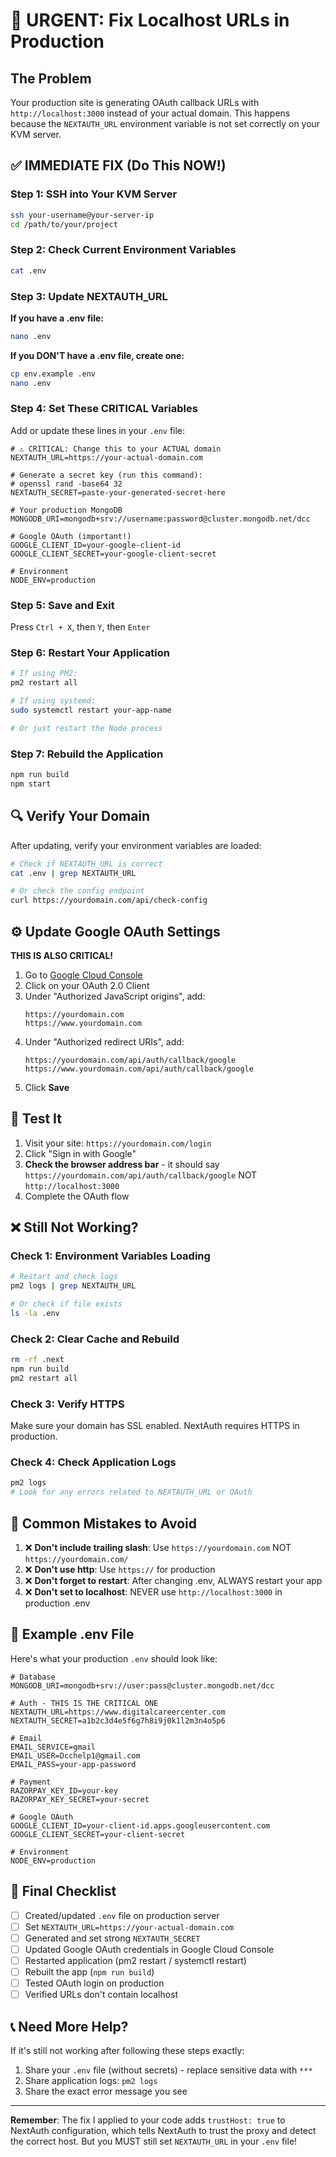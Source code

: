 # 🔴 URGENT: Fix Localhost URLs in Production

## The Problem

Your production site is generating OAuth callback URLs with `http://localhost:3000` instead of your actual domain. This happens because the `NEXTAUTH_URL` environment variable is not set correctly on your KVM server.

## ✅ IMMEDIATE FIX (Do This NOW!)

### Step 1: SSH into Your KVM Server
```bash
ssh your-username@your-server-ip
cd /path/to/your/project
```

### Step 2: Check Current Environment Variables
```bash
cat .env
```

### Step 3: Update NEXTAUTH_URL

**If you have a .env file:**
```bash
nano .env
```

**If you DON'T have a .env file, create one:**
```bash
cp env.example .env
nano .env
```

### Step 4: Set These CRITICAL Variables

Add or update these lines in your `.env` file:

```env
# ⚠️ CRITICAL: Change this to your ACTUAL domain
NEXTAUTH_URL=https://your-actual-domain.com

# Generate a secret key (run this command):
# openssl rand -base64 32
NEXTAUTH_SECRET=paste-your-generated-secret-here

# Your production MongoDB
MONGODB_URI=mongodb+srv://username:password@cluster.mongodb.net/dcc

# Google OAuth (important!)
GOOGLE_CLIENT_ID=your-google-client-id
GOOGLE_CLIENT_SECRET=your-google-client-secret

# Environment
NODE_ENV=production
```

### Step 5: Save and Exit
Press `Ctrl + X`, then `Y`, then `Enter`

### Step 6: Restart Your Application
```bash
# If using PM2:
pm2 restart all

# If using systemd:
sudo systemctl restart your-app-name

# Or just restart the Node process
```

### Step 7: Rebuild the Application
```bash
npm run build
npm start
```

## 🔍 Verify Your Domain

After updating, verify your environment variables are loaded:

```bash
# Check if NEXTAUTH_URL is correct
cat .env | grep NEXTAUTH_URL

# Or check the config endpoint
curl https://yourdomain.com/api/check-config
```

## ⚙️ Update Google OAuth Settings

**THIS IS ALSO CRITICAL!**

1. Go to [Google Cloud Console](https://console.cloud.google.com/apis/credentials)
2. Click on your OAuth 2.0 Client
3. Under "Authorized JavaScript origins", add:
   ```
   https://yourdomain.com
   https://www.yourdomain.com
   ```
4. Under "Authorized redirect URIs", add:
   ```
   https://yourdomain.com/api/auth/callback/google
   https://www.yourdomain.com/api/auth/callback/google
   ```
5. Click **Save**

## 🧪 Test It

1. Visit your site: `https://yourdomain.com/login`
2. Click "Sign in with Google"
3. **Check the browser address bar** - it should say `https://yourdomain.com/api/auth/callback/google` NOT `http://localhost:3000`
4. Complete the OAuth flow

## ❌ Still Not Working?

### Check 1: Environment Variables Loading
```bash
# Restart and check logs
pm2 logs | grep NEXTAUTH_URL

# Or check if file exists
ls -la .env
```

### Check 2: Clear Cache and Rebuild
```bash
rm -rf .next
npm run build
pm2 restart all
```

### Check 3: Verify HTTPS
Make sure your domain has SSL enabled. NextAuth requires HTTPS in production.

### Check 4: Check Application Logs
```bash
pm2 logs
# Look for any errors related to NEXTAUTH_URL or OAuth
```

## 🎯 Common Mistakes to Avoid

1. ❌ **Don't include trailing slash**: Use `https://yourdomain.com` NOT `https://yourdomain.com/`
2. ❌ **Don't use http**: Use `https://` for production
3. ❌ **Don't forget to restart**: After changing .env, ALWAYS restart your app
4. ❌ **Don't set to localhost**: NEVER use `http://localhost:3000` in production .env

## 📝 Example .env File

Here's what your production `.env` should look like:

```env
# Database
MONGODB_URI=mongodb+srv://user:pass@cluster.mongodb.net/dcc

# Auth - THIS IS THE CRITICAL ONE
NEXTAUTH_URL=https://www.digitalcareercenter.com
NEXTAUTH_SECRET=a1b2c3d4e5f6g7h8i9j0k1l2m3n4o5p6

# Email
EMAIL_SERVICE=gmail
EMAIL_USER=Dcchelp1@gmail.com
EMAIL_PASS=your-app-password

# Payment
RAZORPAY_KEY_ID=your-key
RAZORPAY_KEY_SECRET=your-secret

# Google OAuth
GOOGLE_CLIENT_ID=your-client-id.apps.googleusercontent.com
GOOGLE_CLIENT_SECRET=your-client-secret

# Environment
NODE_ENV=production
```

## 🚀 Final Checklist

- [ ] Created/updated `.env` file on production server
- [ ] Set `NEXTAUTH_URL=https://your-actual-domain.com`
- [ ] Generated and set strong `NEXTAUTH_SECRET`
- [ ] Updated Google OAuth credentials in Google Cloud Console
- [ ] Restarted application (pm2 restart / systemctl restart)
- [ ] Rebuilt the app (`npm run build`)
- [ ] Tested OAuth login on production
- [ ] Verified URLs don't contain localhost

## 📞 Need More Help?

If it's still not working after following these steps exactly:

1. Share your `.env` file (without secrets) - replace sensitive data with `***`
2. Share application logs: `pm2 logs`
3. Share the exact error message you see

---

**Remember**: The fix I applied to your code adds `trustHost: true` to NextAuth configuration, which tells NextAuth to trust the proxy and detect the correct host. But you MUST still set `NEXTAUTH_URL` in your `.env` file!

